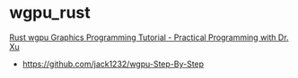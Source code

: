 # wgpu_rust
[Rust wgpu Graphics Programming Tutorial - Practical Programming with Dr. Xu](https://www.youtube.com/playlist?list=PL_UrKDEhALdJS0VrLPn7dqC5A4W1vCAUT)

- https://github.com/jack1232/wgpu-Step-By-Step
